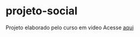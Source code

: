 # projeto-social
 Projeto elaborado pelo curso em video
Acesse [aqui](https://projetosocial1.netlify.app/)

